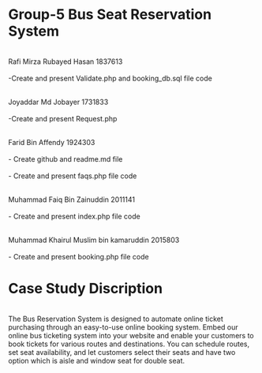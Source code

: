 # Group-5 Bus Seat Reservation System
<br> Rafi Mirza Rubayed Hasan 1837613 </br>
<br> -Create and present Validate.php and booking_db.sql file code</br>
      
 <br> Joyaddar Md Jobayer 1731833 </br>
 <br> -Create and present Request.php</br>
 
<br> Farid Bin Affendy 1924303 </br>
 <br> - Create github and readme.md file</br>
 <br> - Create and present faqs.php file code </br>
  
 <br> Muhammad Faiq Bin Zainuddin 2011141 </br>
 <br> - Create and present index.php file code  </br>
 
  <br> Muhammad Khairul Muslim bin kamaruddin 2015803 </br>
  <br> - Create and present booking.php file code </br>
  
  # Case Study Discription
<br> The Bus Reservation System is designed to automate online ticket purchasing through an easy-to-use online booking system. Embed our online bus ticketing system into your website and enable your customers to book tickets for various routes and destinations. You can schedule routes, set seat availability, and let customers select their seats and have two option which is aisle and window seat for double seat. </br>
